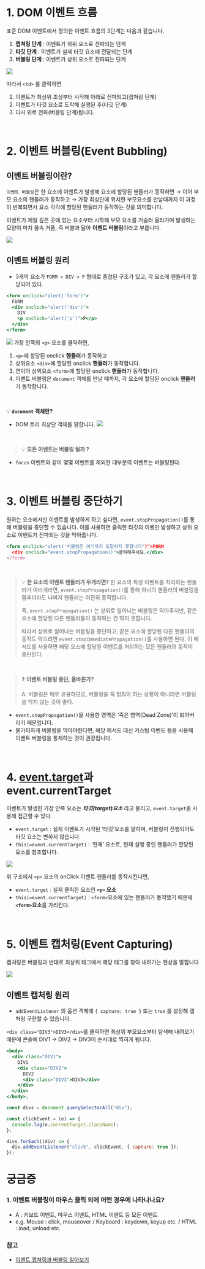 # 1. DOM 이벤트 흐름

표준 DOM 이벤트에서 정의한 이벤트 흐름의 3단계는 다음과 같습니다.

1. **캡쳐링 단계** : 이벤트가 하위 요소로 전파되는 단계
2. **타깃 단계** : 이벤트가 실제 타깃 요소에 전달되는 단계
3. **버블링 단계** : 이벤트가 상위 요소로 전파되는 단계

![](https://velog.velcdn.com/images/haizel/post/cf797d1d-762f-41b8-b0f9-ca58b70502be/image.png)

따라서 `<td>` 를 클릭하면

1. 이벤트가 최상위 조상부터 시작해 아래로 전파되고(캡쳐링 단계)
2. 이벤트가 타깃 요소로 도착해 실행된 후(타깃 단계)
3. 다시 위로 전파(버블링 단계)됩니다.

<br />

# 2. **이벤트 버블링(Event Bubbling)**

## 이벤트 버블링이란?

`이벤트 버블링`은 한 요소에 이벤트가 발생해 요소에 할당된 핸들러가 동작하면 → 이어 부모 요소의 핸들러가 동작하고 → 가장 최상단에 위치한 부모요소를 만날때까지 이 과정이 반복되면서 요소 각각에 할당된 핸들러가 동작하는 것을 의미합니다.

이벤트가 제일 깊은 곳에 있는 요소부터 시작해 부모 요소를 거슬러 올라가며 발생하는 모양이 마치 물속 거품, 즉 버블과 닮아 **이벤트 버블링**이라고 부릅니다.

![](https://velog.velcdn.com/images/haizel/post/b94f9e23-04d6-4dec-8532-4c19c49a40c7/image.png)

## 이벤트 버블링 원리

- 3개의 요소가 `FORM > DIV > P` 형태로 중첩된 구조가 있고, 각 요소에 핸들러가 할당되어 있다.

```jsx
<form onclick="alert('form')">
  FORM
  <div onclick="alert('div')">
    DIV
    <p onclick="alert('p')">P</p>
  </div>
</form>
```

![](https://velog.velcdn.com/images/haizel/post/3c69dbb4-8c0a-4330-8289-4b7740807a4d/image.png)
가장 안쪽의 `<p>` 요소를 클릭하면,

1. `<p>`에 할당된 onclick **핸들러**가 동작하고
2. 상위요소 `<div>`에 할당된 onclick **핸들러**가 동작합니다.
3. 연이어 상위요소 `<form>`에 할당된 onclick **핸들러**가 동작합니다.
4. 이벤트 버블링은 `document` 객체를 만날 때까지, 각 요소에 할당된 onclick **핸들러**가 동작합니다.
   <br />

<br />

💡 **`document` 객체란?**

- DOM 트리 최상단 객체를 말합니다.
  ![](https://velog.velcdn.com/images/haizel/post/7dc6104a-7e3e-4c37-b44c-d7692b685bfb/image.png)

<br />

> 💡 **모든 이벤트는 버블링 될까 ?**

- `focus` 이벤트와 같이 몇몇 이벤트를 제외한 대부분의 이벤트는 버블링된다.

<br />

# 3. 이벤트 버블링 중단하기

원하는 요소에서만 이벤트를 발생하게 하고 싶다면, `event.stopPropagation()`를 통해 버블링을 중단할 수 있습니다. 이를 사용하면 클릭한 타깃의 이벤만 발생하고 상위 요소로 이벤트가 전파되는 것을 막아줍니다.

```jsx
<form onclick="alert('버블링은 여기까지 도달하지 못합니다")">FORM
  <div onclick="event.stopPropagation()">클릭해주세요.</div>
</form>
```

<br />

> 💡 **한 요소의 이벤트 핸들러가 두개라면?**
> 한 요소의 특정 이벤트를 처리하는 핸들러가 여러개라면, `event.stopPropagation()`를 통해 하나의 핸들러의 버블링을 멈추더라도 나머지 핸들러는 여전히 동작합니다.
>
> 즉, `event.stopPropagation()` 는 상위로 일어나는 버블링은 막아주지만, 같은 요소에 할당된 다른 핸들러들이 동작하는 건 막지 못합니다.
>
> 따라서 상위로 일어나는 버블링을 중단하고, 같은 요소에 할당된 다른 핸들러의 동작도 막으려면 `event.stopImmediatePropagation()`를 사용하면 된다. 이 메서드를 사용하면 해당 요소에 할당된 이벤트를 처리하는 모든 핸들러의 동작이 중단된다.

<br />

> ❓ **이벤트 버블링 중단, 올바른가?**
>
> A. 버블링은 매우 유용하므로, 버블링을 꼭 멈춰야 하는 상황이 아니라면 버블링을 막지 않는 것이 좋다.

- `event.stopPropagation()`을 사용한 영역은 ‘죽은 영역(Dead Zone)’이 되어버리기 때문입니다.
- 불가피하게 버블링을 막아야한다면, 해당 메서드 대신 커스텀 이벤드 등을 사용해 이벤트 버블링을 통제하는 것이 권장됩니다.

<br />

# 4. [event.target](http://event.target)과 event.currentTarget

이벤트가 발생한 가장 안쪽 요소는 **_타깃(target)요소_** 라고 불리고, `event.target`을 사용해 접근할 수 있다.

- `event.target` : 실제 이벤트가 시작된 ‘타깃’요소를 말하며, 버블링이 진행되어도 타깃 요소는 변하지 않습니다.
- `this(=event.currentTarget)` : ‘현재’ 요소로, 현재 실행 중인 핸들러가 할당된 요소를 참조합니다.

![](https://velog.velcdn.com/images/haizel/post/c8e17211-263f-4c62-8d64-bad8b1c77631/image.png)

위 구조에서 `<p>` 요소의 onClick 이벤트 핸들러를 동작시킨다면,

- `event.target` : 실제 클릭한 요소인 **`<p>` 요소**
- `this(=event.currentTarget)` : `<form>`요소에 있는 핸들러가 동작했기 때문에 **`<form>`요소**를 가리킨다.

<br />

# 5. **이벤트 캡처링(Event Capturing)**

캡처링은 버블링과 반대로 최상위 태그에서 해당 태그를 찾아 내려가는 현상을 말합니다

![](https://velog.velcdn.com/images/haizel/post/29f09ba8-ee04-48b4-932c-59aacb284bc8/image.png)

## 이벤트 캡처링 원리

- `addEventListener` 의 옵션 객체에 `{ capture: true }` 또는 `true` 를 설정해 캡쳐링 구현할 수 있습니다.

`<div class="DIV3">DIV3</div>`를 클릭하면 최상위 부모요소부터 탐색해 내려오기 때문에 콘솔에 DIV1 → DIV2 → DIV3이 순서대로 찍히게 됩니다.

```jsx
<body>
  <div class="DIV1">
    DIV1
    <div class="DIV2">
      DIV2
      <div class="DIV3">DIV3</div>
    </div>
  </div>
</body>;

const divs = document.querySelectorAll("div");

const clickEvent = (e) => {
  console.log(e.currentTarget.className);
};

divs.forEach((div) => {
  div.addEventListener("click", clickEvent, { capture: true });
});
```

# 궁금증

### 1. 이벤트 버블링이 마우스 클릭 외에 어떤 경우에 나타나나요?

- A : 키보드 이벤트, 마우스 이벤트, HTML 이벤트 등 모든 이벤트
- e.g. Mouse : click, mouseover / Keyboard : keydown, keyup etc. / HTML : load, unload etc.

### 참고

- [이벤트 캡쳐링과 버블링 알아보기](https://www.howdy-mj.me/dom/event-capturing-and-bubbling)
